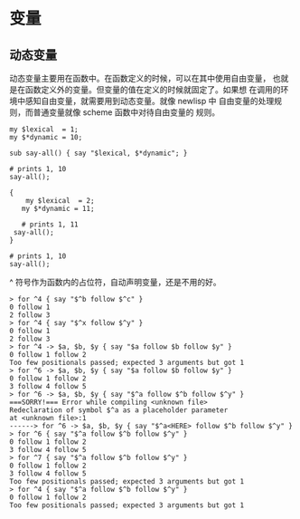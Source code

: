 # 变量

## 动态变量

动态变量主要用在函数中。在函数定义的时候，可以在其中使用自由变量，
也就是在函数定义外的变量。但变量的值在定义的时候就固定了。如果想
在调用的环境中感知自由变量，就需要用到动态变量。就像 newlisp 中
自由变量的处理规则，而普通变量就像 scheme 函数中对待自由变量的
规则。

    my $lexical  = 1;
    my $*dynamic = 10;

    sub say-all() { say "$lexical, $*dynamic"; }

    # prints 1, 10
    say-all();

    {
        my $lexical  = 2;
       my $*dynamic = 11;

       # prints 1, 11
     say-all();
    }

    # prints 1, 10
    say-all();

^ 符号作为函数内的占位符，自动声明变量，还是不用的好。

    > for ^4 { say "$^b follow $^c" }
    0 follow 1
    2 follow 3
    > for ^4 { say "$^x follow $^y" }
    0 follow 1
    2 follow 3
    > for ^4 -> $a, $b, $y { say "$a follow $b follow $y" }
    0 follow 1 follow 2
    Too few positionals passed; expected 3 arguments but got 1
    > for ^6 -> $a, $b, $y { say "$a follow $b follow $y" }
    0 follow 1 follow 2
    3 follow 4 follow 5
    > for ^6 -> $a, $b, $y { say "$^a follow $^b follow $^y" }
    ===SORRY!=== Error while compiling <unknown file>
    Redeclaration of symbol $^a as a placeholder parameter
    at <unknown file>:1
    ------> for ^6 -> $a, $b, $y { say "$^a<HERE> follow $^b follow $^y" }
    > for ^6 { say "$^a follow $^b follow $^y" }
    0 follow 1 follow 2
    3 follow 4 follow 5
    > for ^7 { say "$^a follow $^b follow $^y" }
    0 follow 1 follow 2
    3 follow 4 follow 5
    Too few positionals passed; expected 3 arguments but got 1
    > for ^4 { say "$^a follow $^b follow $^y" }
    0 follow 1 follow 2
    Too few positionals passed; expected 3 arguments but got 1

